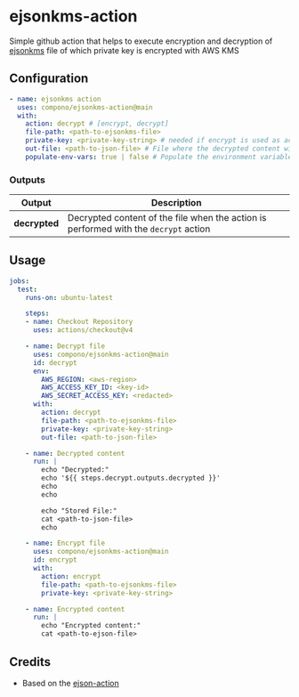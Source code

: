 # ejsonkms-action

Simple github action that helps to execute encryption and decryption of [ejsonkms](https://github.com/envato/ejsonkms) file of which private key is encrypted with AWS KMS

## Configuration

```yaml
- name: ejsonkms action
  uses: compono/ejsonkms-action@main
  with:
    action: decrypt # [encrypt, decrypt]
    file-path: <path-to-ejsonkms-file>
    private-key: <private-key-string> # needed if encrypt is used as action
    out-file: <path-to-json-file> # File where the decrypted content will be stored (optional)
    populate-env-vars: true | false # Populate the environment variables with the decrypted key-pairs content (optional)
```

### Outputs

| Output     | Description                                       |
|------------|---------------------------------------------------|
| **decrypted**  | Decrypted content of the file when the action is performed with the `decrypt` action |

## Usage

```yaml
jobs:
  test:
    runs-on: ubuntu-latest

    steps:
    - name: Checkout Repository
      uses: actions/checkout@v4

    - name: Decrypt file
      uses: compono/ejsonkms-action@main
      id: decrypt
      env:
        AWS_REGION: <aws-region>
        AWS_ACCESS_KEY_ID: <key-id>
        AWS_SECRET_ACCESS_KEY: <redacted>
      with:
        action: decrypt
        file-path: <path-to-ejsonkms-file>
        private-key: <private-key-string>
        out-file: <path-to-json-file>

    - name: Decrypted content
      run: |
        echo "Decrypted:"
        echo '${{ steps.decrypt.outputs.decrypted }}'
        echo
        echo

        echo "Stored File:"
        cat <path-to-json-file>
        echo

    - name: Encrypt file
      uses: compono/ejsonkms-action@main
      id: encrypt
      with:
        action: encrypt
        file-path: <path-to-ejsonkms-file>
        private-key: <private-key-string>

    - name: Encrypted content
      run: |
        echo "Encrypted content:"
        cat <path-to-ejson-file>
```

## Credits

* Based on the [ejson-action](https://github.com/Drafteame/ejson-action)
